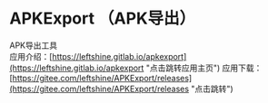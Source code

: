 # APKExport （APK导出）
APK导出工具  
应用介绍：[https://leftshine.gitlab.io/apkexport](https://leftshine.gitlab.io/apkexport "点击跳转应用主页") 
应用下载：[https://gitee.com/leftshine/APKExport/releases](https://gitee.com/leftshine/APKExport/releases "点击跳转")  
